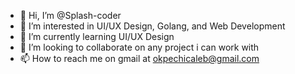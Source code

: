 - 👋 Hi, I’m @Splash-coder
- 👀 I’m interested in UI/UX Design, Golang, and Web Development
- 🌱 I’m currently learning UI/UX Design
- 💞️ I’m looking to collaborate on any project i can work with
- 📫 How to reach me on gmail at okpechicaleb@gmail.com

<!---
Splash-coder/Splash-coder is a ✨ special ✨ repository because its `README.md` (this file) appears on your GitHub profile.
You can click the Preview link to take a look at your changes.
--->
